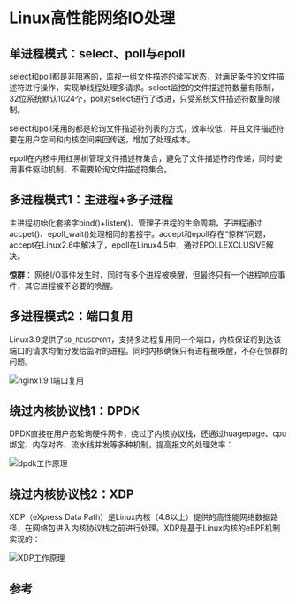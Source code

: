 <!-- toc -->
# Linux高性能网络IO处理

## 单进程模式：select、poll与epoll

select和poll都是非阻塞的，监视一组文件描述的读写状态，对满足条件的文件描述符进行操作，实现单线程处理多请求。select监控的文件描述符数量有限制，32位系统默认1024个，poll对select进行了改进，只受系统文件描述符数量的限制。

select和poll采用的都是轮询文件描述符列表的方式，效率较低，并且文件描述符要在用户空间和内核空间来回传送，增加了处理成本。

epoll在内核中用红黑树管理文件描述符集合，避免了文件描述符的传递，同时使用事件驱动机制，不需要轮询文件描述符集合。

## 多进程模式1：主进程+多子进程

主进程初始化套接字bind()+listen()、管理子进程的生命周期，子进程通过accpet()、epoll_wait()处理相同的套接字。accept和epoll存在“惊群”问题，accept在Linux2.6中解决了，epoll在Linux4.5中，通过EPOLLEXCLUSIVE解决。

**惊群**： 网络I/O事件发生时，同时有多个进程被唤醒，但最终只有一个进程响应事件，其它进程被不必要的唤醒。

## 多进程模式2：端口复用

Linux3.9提供了`SO_REUSEPORT`，支持多进程复用同一个端口，内核保证将到达该端口的请求均衡分发给监听的进程。同时内核确保只有进程被唤醒，不存在惊群的问题。

![nginx1.9.1端口复用](/img/linux/port-reuse.png)

## 绕过内核协议栈1：DPDK

DPDK直接在用户态轮询硬件网卡，绕过了内核协议栈，还通过huagepage、cpu绑定、内存对齐、流水线并发等多种机制，提高报文的处理效率：

![dpdk工作原理](/img/linux/dpdk.png)

## 绕过内核协议栈2：XDP

XDP（eXpress Data Path）是Linux内核（4.8以上）提供的高性能网络数据路径，在网络包进入内核协议栈之前进行处理。XDP是基于Linux内核的eBPF机制实现的：

![XDP工作原理](/img/linux/xdp.png)

## 参考
